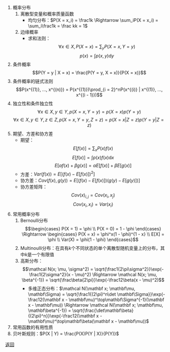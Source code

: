 1. 概率分布
    1. 离散型变量和概率质量函数
        - 均匀分布：$P(X = x_i) = \frac1k \Rightarrow \sum_iP(X = x_i) = \sum_i\frac1k = \frac kk = 1$
    2. 边缘概率
        - 求和法则：
            $$\forall x \in X, P(X = x) = \sum_y P(X = x, Y = y)$$
            $$p(x) = \int p(x, y)\mathrm dy$$
2. 条件概率
    $$P(Y = y | X = x) = \frac{P(Y = y, X = x)}{P(X = x)}$$
3. 条件概率的链式法则
    $$P(x^{(1)}, ..., x^{(n)}) = P(x^{(1)})\prod_{i = 2}^nP(x^{(i)} | x^{(1)}, ..., x^{(i - 1)})$$
4. 独立性和条件独立性
    $$\forall x \in X, y \in Y, p(X = x, Y = y) = p(X = x)p(Y = y)$$
    $$\forall x \in X, y \in Y, z \in Z, p(X = x, Y = y, Z = z) = p(X = x | Z = z)p(Y = y | Z = z)$$
5. 期望、方差和协方差
    - 期望：
        $$E[f(x)] = \sum_x P(x)f(x)$$
        $$E[f(x)] = \int p(x)f(x)\mathrm dx$$
        $$E[\alpha f(x) + \beta g(x)] = \alpha E[f(x)] + \beta E[g(x)]$$
    - 方差：$Var(f(x)) = E[(f(x) - E[f(x)])^2]$
    - 协方差：$Cov(f(x), g(y)) = E[(f(x) - E[f(x)])(g(y) - E[g(y)])]$
    - 协方差矩阵：
        $$Cov(x)_{i, j} = Cov(x_i, x_j)$$
        $$Cov(x_i, x_i) = Var(x_i)$$
6. 常用概率分布
    1. Bernoulli分布
        $$\begin{cases}
            P(X = 1) = \phi \\
            P(X = 0) = 1 - \phi
        \end{cases}
        \Rightarrow
        \begin{cases}
            P(X = x) = \phi^x(1 - \phi)^{1 - x} \\
            E[X] = \phi \\
            Var(X) = \phi(1 - \phi)
        \end{cases}$$
    2. Multinoulli分布：在具有$k$个不同状态的单个离散型随机变量上的分布，其中$k$是一个有限值
    3. 高斯分布：
        $$\mathcal N(x; \mu, \sigma^2) = \sqrt{\frac1{2\pi\sigma^2}}\exp(-\frac1{2\sigma^2}(x - \mu)^2) \Rightarrow \mathcal N(x; \mu, \beta^{-1}) = \sqrt{\frac\beta{2\pi}}\exp(-\frac12\beta(x - \mu)^2)$$
        - 多维正态分布：$\mathcal N(\mathbf x; \mathbf\mu, \mathbf\Sigma) = \sqrt{\frac1{(2\pi)^n\det \mathbf\Sigma}}\exp(-\frac12(\mathbf x - \mathbf\mu)^\top\mathbf\Sigma^{-1}(\mathbf x - \mathbf\mu)) \Rightarrow \mathcal N(\mathbf x; \mathbf\mu, \mathbf\beta^{-1}) = \sqrt{\frac{\det\mathbf\beta}{(2\pi)^n}}\exp(-\frac12(\mathbf x - \mathbf\mu)^\top\mathbf\beta(\mathbf x - \mathbf\mu))$
7. 常用函数的有用性质
8. 贝叶斯规则：$P(X | Y) = \frac{P(X)P(Y | X)}{P(Y)}$

[返回](readme.md)